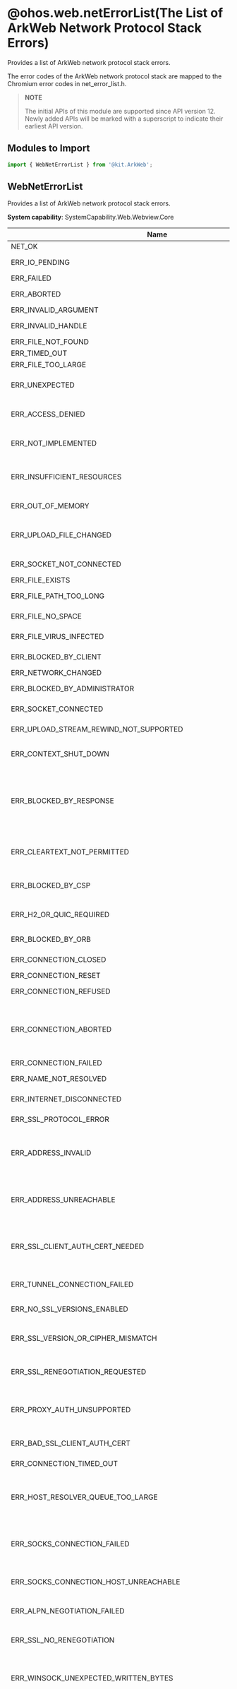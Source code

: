 # @ohos.web.netErrorList(The List of ArkWeb Network Protocol Stack Errors)
<!--Kit: ArkWeb-->
<!--Subsystem: Web-->
<!--Owner: @aohui-->
<!--Designer: @yaomingliu-->
<!--Tester: @ghiker-->
<!--Adviser: @HelloShuo-->

Provides a list of ArkWeb network protocol stack errors.

The error codes of the ArkWeb network protocol stack are mapped to the Chromium error codes in <!--RP1-->net_error_list.h<!--RP1End-->.

> **NOTE**
> 
> The initial APIs of this module are supported since API version 12. Newly added APIs will be marked with a superscript to indicate their earliest API version.

## Modules to Import

```js
import { WebNetErrorList } from '@kit.ArkWeb';
```

## WebNetErrorList

Provides a list of ArkWeb network protocol stack errors.

**System capability**: SystemCapability.Web.Webview.Core

| Name         | Value| Description                                     |
| ------------- | -- |----------------------------------------- |
|NET_OK | 0 |  The access is normal. |
|ERR_IO_PENDING | -1 | The asynchronous I/O operation is pending.|
|ERR_FAILED | -2 | A common error occurs.|
|ERR_ABORTED | -3 | The operation is aborted.|
|ERR_INVALID_ARGUMENT | -4 | The parameter is invalid.|
|ERR_INVALID_HANDLE | -5 | The handle of the file descriptor is invalid.|
|ERR_FILE_NOT_FOUND | -6 | The file is not found.|
|ERR_TIMED_OUT | -7 | The operation times out.|
|ERR_FILE_TOO_LARGE | -8 | The file is too large.|
|ERR_UNEXPECTED | -9 | The problem is not expected or specifically handled.|
|ERR_ACCESS_DENIED | -10 | The access to resources other than the network is denied.|
|ERR_NOT_IMPLEMENTED | -11 | The operation fails because the function is not implemented.|
|ERR_INSUFFICIENT_RESOURCES | -12 | The resources required for system or program execution are insufficient.|
|ERR_OUT_OF_MEMORY | -13 | A memory overflow occurs.|
|ERR_UPLOAD_FILE_CHANGED | -14 | The file cannot be uploaded because the file modification time is not as expected.|
|ERR_SOCKET_NOT_CONNECTED | -15 | The socket is disconnected.|
|ERR_FILE_EXISTS | -16 | The file already exists.|
|ERR_FILE_PATH_TOO_LONG | -17 | The file path or file name is too long.|
|ERR_FILE_NO_SPACE | -18 | The disk space is insufficient. |
|ERR_FILE_VIRUS_INFECTED | -19 | The file contains viruses.|
|ERR_BLOCKED_BY_CLIENT | -20 | The request is blocked by the client.|
|ERR_NETWORK_CHANGED | -21 | The network is changed.|
|ERR_BLOCKED_BY_ADMINISTRATOR | -22 | The request is blocked by the administrator.|
|ERR_SOCKET_CONNECTED | -23 | The socket is already connected.|
|ERR_UPLOAD_STREAM_REWIND_NOT_SUPPORTED | -25 | The stream rewinding is not supported.|
|ERR_CONTEXT_SHUT_DOWN | -26 | The request fails because the context is closed.|
|ERR_BLOCKED_BY_RESPONSE | -27 | The request is blocked by response from headers such as X-Frame-Options, Content Security Policy, and Cross Origin Resource Policy.|
|ERR_CLEARTEXT_NOT_PERMITTED | -29 | The request fails because cleartext is not permitted by the system policy.|
|ERR_BLOCKED_BY_CSP | -30 | The request is blocked by the Content Security Policy.|
|ERR_H2_OR_QUIC_REQUIRED | -31 |  The request is blocked because there is no H/2 or QUIC session.|
|ERR_BLOCKED_BY_ORB | -32 | The request is blocked by CORB or ORB.|
|ERR_CONNECTION_CLOSED | -100 |  The connection has been closed.|
|ERR_CONNECTION_RESET | -101 |  The connection is reset.|
|ERR_CONNECTION_REFUSED | -102 | The connection is refused.|
|ERR_CONNECTION_ABORTED | -103 | The connection times out because the ACK message for sending data is not received. This may contain a FIN packet.|
|ERR_CONNECTION_FAILED | -104 |  The connection failed.|
|ERR_NAME_NOT_RESOLVED | -105 |  The domain name cannot be resolved.|
|ERR_INTERNET_DISCONNECTED | -106 | The Internet is disconnected.|
|ERR_SSL_PROTOCOL_ERROR | -107 | The SSL protocol is incorrect.|
|ERR_ADDRESS_INVALID | -108 |  The IP address or port number is invalid (for example, IP address 0 or port 0 cannot be connected).|
|ERR_ADDRESS_UNREACHABLE | -109 |  The IP address is unreachable. This means that there is no route to the specified host or network.|
|ERR_SSL_CLIENT_AUTH_CERT_NEEDED | -110 |  The server specifies that the client needs to provide an SSL certificate for authentication.|
|ERR_TUNNEL_CONNECTION_FAILED | -111 |  The tunnel connection to the proxy cannot be established.|
|ERR_NO_SSL_VERSIONS_ENABLED | -112 | No version of the SSL protocol is supported.|
|ERR_SSL_VERSION_OR_CIPHER_MISMATCH | -113 | The client and server do not support the common SSL protocol version or cipher suite.|
|ERR_SSL_RENEGOTIATION_REQUESTED | -114 | The server requests renegotiation (rehandshake).|
|ERR_PROXY_AUTH_UNSUPPORTED | -115 | The proxy requests authentication when the method for tunnel connection is not supported.|
|ERR_BAD_SSL_CLIENT_AUTH_CERT | -117 | The SSL client certificate is incorrect.|
|ERR_CONNECTION_TIMED_OUT | -118 | The connection times out.|
|ERR_HOST_RESOLVER_QUEUE_TOO_LARGE | -119 | The request in the queue is aborted because there are too many pending DNS resolutions.|
|ERR_SOCKS_CONNECTION_FAILED | -120 |  The connection between the SOCKS proxy server and the target host fails to be established.   |
|ERR_SOCKS_CONNECTION_HOST_UNREACHABLE | -121 | The domain name of the SOCKS proxy server is unreachable.|
|ERR_ALPN_NEGOTIATION_FAILED | -122 | The request for negotiating the standby protocol fails.|
|ERR_SSL_NO_RENEGOTIATION | -123 | The peer end sends the SSL no_renegotiation alert message.|
|ERR_WINSOCK_UNEXPECTED_WRITTEN_BYTES | -124 | Winsock sometimes reports that more data is written than is passed. This may be caused by LSP damage.|
|ERR_SSL_DECOMPRESSION_FAILURE_ALERT | -125 | The SSL peer sent a decompression failure alert to the local end. This usually occurs when the peer mistakenly believes that it supports DEFLATE compression.|
|ERR_SSL_BAD_RECORD_MAC_ALERT | -126 | The SSL peer sent a **bad_record_mac** alert to the local end. This may occur on a server that is not support DELEGATE.|
|ERR_PROXY_AUTH_REQUESTED | -127 | The proxy requests authentication for tunnel establishment.|
|ERR_PROXY_CONNECTION_FAILED | -130 | The connection to the proxy server cannot be established. This is because an error occurs when resolving the domain name or connecting to the socket. Note that this does not include failures during the HTTP CONNECT.|
|ERR_MANDATORY_PROXY_CONFIGURATION_FAILED | -131 |  The forcible proxy configuration cannot be used. Currently, this means that a mandatory PAC script cannot be obtained, parsed, or executed.|
|ERR_PRECONNECT_MAX_SOCKET_LIMIT | -133 | The limit of the socket pool is exceeded during pre-connection. Therefore, you do not need to try to pre-connect more sockets.|
|ERR_SSL_CLIENT_AUTH_PRIVATE_KEY_ACCESS_DENIED | -134 |  The access to the private key of the SSL client certificate is denied.|
|ERR_SSL_CLIENT_AUTH_CERT_NO_PRIVATE_KEY | -135 | The SSL client certificate does not have a private key.|
|ERR_PROXY_CERTIFICATE_INVALID | -136 |  The certificate provided by the HTTPS proxy is invalid.|
|ERR_NAME_RESOLUTION_FAILED | -137 | The domain name resolution (DNS) failed.|
|ERR_NETWORK_ACCESS_DENIED | -138 | The network is disabled.|
|ERR_TEMPORARILY_THROTTLED | -139 | This request was canceled due to throttling to avoid DDoS.|
|ERR_HTTPS_PROXY_TUNNEL_RESPONSE_REDIRECT | -140 |  The request for creating an SSL tunnel connection through the HTTPS proxy receives 302. (The response may contain the description of the request failure cause.)|
|ERR_SSL_CLIENT_AUTH_SIGNATURE_FAILED | -141 | The private key of the client certificate cannot be used to sign the CertificateVerify data in SSL handshake process.|
|ERR_MSG_TOO_BIG | -142 | The message is too large to be transmitted. (For example, UDP messages exceed the size threshold).|
|ERR_WS_PROTOCOL_ERROR | -145 | The WebSocket protocol is incorrect. This error indicates that the connection is being terminated due to a frame format error or a conflict with other protocols.|
|ERR_ADDRESS_IN_USE | -147 | The address is already in use.|
|ERR_SSL_HANDSHAKE_NOT_COMPLETED | -148 | The operation failed because the SSL handshake is not complete.|
|ERR_SSL_BAD_PEER_PUBLIC_KEY | -149 | The SSL public key is incorrect.|
|ERR_SSL_PINNED_KEY_NOT_IN_CERT_CHAIN | -150 | The received certificate does not match the public key specified by the built-in domain name.|
|ERR_CLIENT_AUTH_CERT_TYPE_UNSUPPORTED | -151 | The server's request for a client certificate is not supported by the local host.|
|ERR_SSL_DECRYPT_ERROR_ALERT | -153 | The SSL peer sent a **decrypt_error** alert to the local end. This error usually occurs when the peer cannot verify the signature (in CertificateVerify or ServerKeyExchange) or validate the Finished message.|
|ERR_WS_THROTTLE_QUEUE_TOO_LARGE | -154 | There are too many suspended WebSocketJob instances. Therefore, new Job instances are not pushed to the queue.|
|ERR_SSL_SERVER_CERT_CHANGED | -156 | The SSL server certificate is changed during renegotiation.|
|ERR_SSL_UNRECOGNIZED_NAME_ALERT | -159 | The SSL server sent a fatal unknown alert to the local end.|
|ERR_SOCKET_SET_RECEIVE_BUFFER_SIZE_ERROR | -160 | The receive buffer size of the socket is not set as requested.|
|ERR_SOCKET_SET_SEND_BUFFER_SIZE_ERROR | -161 | The send buffer size of the socket is not set as requested.|
|ERR_SOCKET_RECEIVE_BUFFER_SIZE_UNCHANGEABLE | -162 | The **setsockopt()** returned a success code, but the receive buffer size of the socket is not set as requested.|
|ERR_SOCKET_SEND_BUFFER_SIZE_UNCHANGEABLE | -163 | The **setsockopt()** returned a success code, but the send buffer size of the socket is not set as requested.|
|ERR_SSL_CLIENT_AUTH_CERT_BAD_FORMAT | -164 | The client certificate cannot be imported into the SSL library from the platform store.|
|ERR_ICANN_NAME_COLLISION | -166 | The host name is resolved to an IP address list containing the IPv4 address 127.0.53.53. This is a special IP address recommended by ICANN. It is used to indicate that there is a name conflict and remind administrators of potential problems.|
|ERR_SSL_SERVER_CERT_BAD_FORMAT | -167 | The SSL server provides a certificate that cannot be decoded. This is not a certificate error code because no X509Certificate object is available. This error is fatal.|
|ERR_CT_STH_PARSING_FAILED | -168 | The Certificate Transparency failed to parse the signed tree head.|
|ERR_CT_STH_INCOMPLETE | -169 | The Certificate Transparency parsed signed tree head successfully, but some information is missing.|
|ERR_UNABLE_TO_REUSE_CONNECTION_FOR_PROXY_AUTH | -170 | The attempt to re-send proxy authentication credentials failed because the AuthController has not generated the credentials yet. The caller should reconnect the AuthController.|
|ERR_CT_CONSISTENCY_PROOF_PARSING_FAILED | -171 | The Certificate Transparency failed to parse the consistency proof.|
|ERR_SSL_OBSOLETE_CIPHER | -172 | The SSL server requires an unsupported cipher suite, which has been deleted. This error will immediately occurs in a rollback of one or two versions after the cipher suite is deleted, after which the rollback will be deleted.|
|ERR_WS_UPGRADE | -173 | The WebSocket handshake is completed, the connection has been upgraded, and the URLRequest is canceled.|
|ERR_READ_IF_READY_NOT_IMPLEMENTED | -174 | The ReadIfReady of socket is not implemented. |
|ERR_NO_BUFFER_SPACE | -176 | No socket buffer space is available.|
|ERR_SSL_CLIENT_AUTH_NO_COMMON_ALGORITHMS | -177 | There is no common signature algorithm between the private key of the local end certificate and the preferences of the server.|
|ERR_EARLY_DATA_REJECTED | -178 | TLS 1.3 early data is rejected by the server. This error will be received before any data is returned from the socket. Retry the request when early data is disabled.|
|ERR_WRONG_VERSION_ON_EARLY_DATA | -179 | The TLS 1.3 early data version is incorrect.|
|ERR_TLS13_DOWNGRADE_DETECTED | -180 | TLS 1.3 is enabled, but an earlier version has been negotiated. This error indicates that it supports TLS 1.3. This is part of the security check in TLS 1.3, but it may also indicate that the user is using a problematic TLS-terminating proxy.|
|ERR_SSL_KEY_USAGE_INCOMPATIBLE | -181 | The server's certificate has a keyUsage extension that is incompatible with the negotiated TLS key exchange method.|
|ERR_INVALID_ECH_CONFIG_LIST | -182 | The ECHConfigList obtained through DNS cannot be resolved.|
|ERR_ECH_NOT_NEGOTIATED | -183 | ECH is enabled, but the server cannot decrypt ClientHello.|
|ERR_ECH_FALLBACK_CERTIFICATE_INVALID | -184 | ECH is enabled, the server cannot decrypt ClientHello message, and no certificate valid for the public name is provided.|
|ERR_CERT_COMMON_NAME_INVALID | -200 | The public name of the certificate used by the server in response does not match the host name. This may mean: 1. The attacker has redirected local traffic to their server and provided a certificate with a private key. 2. The server is incorrectly configured and uses an incorrect certificate to respond. 3. The user is on the wireless network and is redirected to the login page of the network. 4. The operating system uses the DNS search suffix, and the server does not have a certificate with such abbreviated name in the address box.|
|ERR_CERT_DATE_INVALID | -201 | The certificate has expired. This may mean: 1. The attacker provides an old certificate that they have obtained the private key. 2. The server is incorrectly configured and no valid certificate is provided. 3. The clock of the device is incorrect.|
|ERR_CERT_AUTHORITY_INVALID | -202 | The CA is not trusted. This may mean: 1. The attacker replaces a real certificate with a certificate that contains its public key and is signed by its cousin. 2. The server operator has a valid certificate from a CA that the local end does not know but should trust. 3. The server provides a self-signed certificate that cannot defend against active attackers.|
|ERR_CERT_CONTAINS_ERRORS | -203 | The certificate contains errors.|
|ERR_CERT_NO_REVOCATION_MECHANISM | -204 |There is no revocation mechanism for this certificate.|
|ERR_CERT_UNABLE_TO_CHECK_REVOCATION | -205 | Revocation information for this website's security certificate is not available. This may mean: 1. The attacker compromises the private key in the certificate and prevents the local end from discovering that the certificate has been revoked. 2. The certificate is not revoked, but the revocation server is busy or unavailable.|
|ERR_CERT_REVOKED | -206 | The certificate is revoked. The local end can ignore this error, but it should not do this.|
|ERR_CERT_INVALID | -207 |  The certificate is invalid. |
|ERR_CERT_WEAK_SIGNATURE_ALGORITHM | -208 | The server responds with a certificate signed with a weak signature algorithm.|
|ERR_CERT_NON_UNIQUE_NAME | -210 |  The domain name specified in the certificate is not unique.|
|ERR_CERT_WEAK_KEY | -211 | The server responds with a certificate that contains a weak key (for example, a small RSA key).|
|ERR_CERT_NAME_CONSTRAINT_VIOLATION | -212 | The certificate name constraint is violated.|
|ERR_CERT_VALIDITY_TOO_LONG | -213 | The certificate validity period is too long.|
|ERR_CERTIFICATE_TRANSPARENCY_REQUIRED | -214 |  The server does not provide Certificate Transparency information required for this connection.|
|ERR_CERT_SYMANTEC_LEGACY | -215 | The certificate is linked to the old Symantec directory that is no longer trusted.|
|ERR_CERT_KNOWN_INTERCEPTION_BLOCKED | -217 | The certificate is used for interception by an entity other than the device owner.|
|ERR_SSL_OBSOLETE_VERSION_OR_CIPHER | -218 | The connection uses an outdated version of SSL/TLS or password.|
|ERR_CERT_END | -219 | This error follows the previous error code.|
|ERR_INVALID_URL | -300 | The URL is invalid.|
|ERR_DISALLOWED_URL_SCHEME | -301 |  The URL scheme is not allowed to be used.|
|ERR_UNKNOWN_URL_SCHEME | -302 | The URL scheme is unknown.|
|ERR_INVALID_REDIRECT | -303 | The attempt to load a URL causes a redirection to an invalid URL.|
|ERR_TOO_MANY_REDIRECTS | -310 | There are too many redirections.|
|ERR_UNSAFE_REDIRECT | -311 | The redirection is unsafe.|
|ERR_UNSAFE_PORT | -312 | The port is unsafe.|
|ERR_INVALID_RESPONSE | -320 | The response is invalid.|
|ERR_INVALID_CHUNKED_ENCODING | -321 | The chunked encoding is invalid.|
|ERR_METHOD_UNSUPPORTED | -322 |	The method is not supported.|
|ERR_UNEXPECTED_PROXY_AUTH | -323 | The proxy authentication is unexpected.|
|ERR_EMPTY_RESPONSE | -324 | The response is empty.|
|ERR_RESPONSE_HEADERS_TOO_BIG | -325 | The value of response headers is too large.|
|ERR_PAC_SCRIPT_FAILED | -327 | The pac script is incorrect.|
|ERR_REQUEST_RANGE_NOT_SATISFIABLE | -328 | The request range cannot be met.|
|ERR_MALFORMED_IDENTITY | -329 | The identity used for authentication is invalid.|
|ERR_CONTENT_DECODING_FAILED | -330 | The response content failed to be decoded.|
|ERR_NETWORK_IO_SUSPENDED | -331 | The operation failed because all network I/Os are suspended.|
|ERR_SYN_REPLY_NOT_RECEIVED | -332 |	The **FLIP** data is received when **SYN_REPLY** is not received on the stream.|
|ERR_ENCODING_CONVERSION_FAILED | -333 | The response failed to be converted to the target encoding.|
|ERR_UNRECOGNIZED_FTP_DIRECTORY_LISTING_FORMAT | -334 | The format of the FTP directory list cannot be recognized.|
|ERR_NO_SUPPORTED_PROXIES | -336 | There is no supported proxy.|
|ERR_HTTP2_PROTOCOL_ERROR | -337 | The HTTP/2 protocol occurs error.|
|ERR_INVALID_AUTH_CREDENTIALS | -338 | The authentication credentials are invalid.|
|ERR_UNSUPPORTED_AUTH_SCHEME | -339 | The authentication scheme is not supported.|
|ERR_ENCODING_DETECTION_FAILED | -340 | The encoding detection failed.|
|ERR_MISSING_AUTH_CREDENTIALS | -341 | The authentication credentials are missing.|
|ERR_UNEXPECTED_SECURITY_LIBRARY_STATUS | -342 |	The security library status is unexpected.|
|ERR_MISCONFIGURED_AUTH_ENVIRONMENT | -343 | The authentication environment is incorrectly configured.|
|ERR_UNDOCUMENTED_SECURITY_LIBRARY_STATUS | -344 | The security library status is undocumented.|
|ERR_RESPONSE_BODY_TOO_BIG_TO_DRAIN | -345 | The response body is too big.|
|ERR_RESPONSE_HEADERS_MULTIPLE_CONTENT_LENGTH | -346 | The response has multiple Content-Length headers. |
|ERR_INCOMPLETE_HTTP2_HEADERS | -347 | The HTTP/2 headers are incomplete.|
|ERR_PAC_NOT_IN_DHCP | -348 | The PAC is not in DHCP.|
|ERR_RESPONSE_HEADERS_MULTIPLE_CONTENT_DISPOSITION | -349 | The response has multiple Content-Disposition headers.|
|ERR_RESPONSE_HEADERS_MULTIPLE_LOCATION | -350 | The response headers are in multiple locations.|
|ERR_HTTP2_SERVER_REFUSED_STREAM | -351 | The HTTP/2 server refuses the stream.|
|ERR_HTTP2_PING_FAILED | -352 |  The HTTP/2 ping failed.|
|ERR_CONTENT_LENGTH_MISMATCH | -354 | When the connection is closed, the number of bytes transmitted in the HTTP response body is less than the number of bytes advertised in the Content-Length header.|
|ERR_INCOMPLETE_CHUNKED_ENCODING | -355 | The HTTP response body is transmitted using chunked encoding, but the zero-length chunk is not sent to terminate the encoding when the connection is closed.|
|ERR_QUIC_PROTOCOL_ERROR | -356 | A QUIC protocol error occurs.|
|ERR_RESPONSE_HEADERS_TRUNCATED | -357 | The HTTP headers are truncated by the end of file (EOF).|
|ERR_QUIC_HANDSHAKE_FAILED | -358 | The QUIC encryption handshake failed. This means that the server cannot read any requests, so they may be resent.|
|ERR_HTTP2_INADEQUATE_TRANSPORT_SECURITY | -360 | The transport security is inadequate to HTTP/2.|
|ERR_HTTP2_FLOW_CONTROL_ERROR | -361 | The peer violates HTTP/2 flow control.|
|ERR_HTTP2_FRAME_SIZE_ERROR | -362 | The peer sends an HTTP/2 frame of an incorrect size.|
|ERR_HTTP2_COMPRESSION_ERROR | -363 | The decoding or encoding of the compressed HTTP/2 headers failed.|
|ERR_PROXY_AUTH_REQUESTED_WITH_NO_CONNECTION | -364 | The requested proxy authentication does not have a valid client socket handle.|
|ERR_HTTP_1_1_REQUIRED | -365 | The HTTP/2 session receives an **HTTP_1_1_REQUIRED** error code.|
|ERR_PROXY_HTTP_1_1_REQUIRED | -366 | The **HTTP_1_1_REQUIRED** error code is received when the HTTP/2 session proxy is used.|
|ERR_PAC_SCRIPT_TERMINATED | -367 | The PAC script has been terminated and must be reloaded.|
|ERR_INVALID_HTTP_RESPONSE | -370 | The server should return an **HTTP/1.x** response. But it returns an **HTTP/0.9** response.|
|ERR_CONTENT_DECODING_INIT_FAILED | -371 | The content decoding failed to be initialized.|
|ERR_HTTP2_RST_STREAM_NO_ERROR_RECEIVED | -372 | An **HTTP/2 RST_STREAM** frame with **NO_ERROR** is received. This error should be handled internally by HTTP/2 and should not exceed the SpdyStream layer.|
|ERR_HTTP2_PUSHED_STREAM_NOT_AVAILABLE | -373 | The pushed stream claimed by the request is not available.|
|ERR_HTTP2_CLAIMED_PUSHED_STREAM_RESET_BY_SERVER | -374 | The claimed pushed stream is reset by the server. In this case, the request should be retried.|
|ERR_TOO_MANY_RETRIES | -375 | The number of HTTP transaction retries is too large due to invalid authentication or certificate.|
|ERR_HTTP2_STREAM_CLOSED | -376 | An HTTP/2 frame is received on the closed stream.|
|ERR_HTTP2_CLIENT_REFUSED_STREAM | -377 | The client refuses an HTTP/2 stream.|
|ERR_HTTP2_PUSHED_RESPONSE_DOES_NOT_MATCH | -378 | Based on the matched URL and request header, an HTTP/2 push stream is received by the request, but the pushed response header does not match the request.|
|ERR_HTTP_RESPONSE_CODE_FAILURE | -379 | The server returns a **non-2xx** HTTP response code.|
|ERR_QUIC_UNKNOWN_CERT_ROOT | -380 | The certificate displayed on the QUIC connection is not linked to a known root certificate, and the connected original server is not in the list of domain names that allow unknown root certificates.|
|ERR_QUIC_GOAWAY_REQUEST_CAN_BE_RETRIED | -381 | A **GOAWAY** frame has been received, indicating that the request has not been processed and therefore can be safely retried on a different connection.|
|ERR_TOO_MANY_ACCEPT_CH_RESTARTS | -382 | The **ACCEPT_CH_RESTARTS** has been triggered too many times.|
| | -383 | In the same request, the IP address space of the remote endpoint is different from the previous one. Cache entries for any affected requests should be marked as invalid.|
|ERR_CACHED_IP_ADDRESS_SPACE_BLOCKED_BY_LOCAL_NETWORK_ACCESS_POLICY | -384 | The cached IP address space of the remote endpoint is blocked by a local network access policy.|
|ERR_CACHE_MISS | -400 |	There is no requested entry in the cache.|
|ERR_CACHE_READ_FAILURE | -401 | The data cannot be read from the disk cache.|
|ERR_CACHE_WRITE_FAILURE | -402 | The data cannot be written to the disk cache.|
|ERR_CACHE_OPERATION_UNSUPPORTED | -403 | The entry does not support this operation.|
|ERR_CACHE_OPEN_FAILURE | -404 | The disk cache could not open this entry.|
|ERR_CACHE_CREATE_FAILURE | -405 | The disk cache could not create this entry.|
|ERR_CACHE_RACE | -406 | Multiple transactions are competing to create disk cache entries.|
|ERR_CACHE_CHECKSUM_READ_FAILURE | -407 | The cache could not read the checksum on the entry.|
|ERR_CACHE_CHECKSUM_MISMATCH | -408 | An entry with an invalid checksum is found in the cache.|
|ERR_CACHE_LOCK_TIMEOUT | -409 | The HTTP cache contains error code.|
|ERR_CACHE_AUTH_FAILURE_AFTER_READ | -410 | A challenge is received after the transaction reads some data, but the credentials are unavailable.|
|ERR_CACHE_ENTRY_NOT_SUITABLE | -411 | The entry is not suitable for the cache.|
|ERR_CACHE_DOOM_FAILURE | -412 | The disk cache cannot delete this entry.|
|ERR_CACHE_OPEN_OR_CREATE_FAILURE | -413 | The disk cache could not open or create this entry.|
|ERR_INSECURE_RESPONSE | -501 | The response from the server is insecure (for example, there is a certificate error).|
|ERR_NO_PRIVATE_KEY_FOR_CERT | -502 | The client certificate failed to be imported because the user's key database does not have a private key.|
|ERR_ADD_USER_CERT_FAILED | -503 | The certificate failed to be added to the operating system database.|
|ERR_INVALID_SIGNED_EXCHANGE | -504 |The signed exchange is invalid.|
|ERR_INVALID_WEB_BUNDLE | -505 | The Web Bundle resources are invalid.|
|ERR_TRUST_TOKEN_OPERATION_FAILED | -506 | The request for performing the Trust Tokens protocol operation failed. The possible causes include prerequisite failure, internal error, and bad response.|
|ERR_TRUST_TOKEN_OPERATION_SUCCESS_WITHOUT_SENDING_REQUEST | -507 | When processing an operation execution request related to the Trust Tokens protocol, the system performs the Trust Tokens operation in the request, but does not send the request to the specified destination.|
|ERR_FTP_FAILED | -601 | The FTP control connection command failed.|
|ERR_FTP_SERVICE_UNAVAILABLE | -602 | The server cannot meet the request. This is a temporary error. The FTP response code is 421.|
|ERR_FTP_TRANSFER_ABORTED | -603 | The server has aborted the transfer. The FTP response code is 426.|
|ERR_FTP_FILE_BUSY | -604 | The file is in use, or some other temporary error occurs when the file is opened. The FTP response code is 450.|
|ERR_FTP_SYNTAX_ERROR | -605 | The server rejects the command from the local end due to a syntax error. The FTP response code is 500 or 501.|
|ERR_FTP_COMMAND_UNSUPPORTED | -606 | The server does not support the command sent by the local end. The FTP response code is 502 or 504.|
|ERR_FTP_BAD_COMMAND_SEQUENCE | -607 | The server rejects the commands from the local end because the local end does not send the commands in the correct sequence. The FTP response code is 503.|
|ERR_PKCS12_IMPORT_BAD_PASSWORD | -701 | The **PKCS #12** file cannot be imported because the password is incorrect.|
|ERR_PKCS12_IMPORT_FAILED | -702 | The **PKCS #12** file cannot be imported due to other errors.|
|ERR_IMPORT_CA_CERT_NOT_CA | -703 | The CA certificate cannot be imported because it is not a real CA certificate.|
|ERR_IMPORT_CERT_ALREADY_EXISTS | -704 | The certificate cannot be imported because it already exists in the database.|
|ERR_IMPORT_CA_CERT_FAILED | -705 | The CA failed to be imported due to other errors.|
|ERR_IMPORT_SERVER_CERT_FAILED | -706 | The server certificate failed to be imported due to some internal errors.|
|ERR_PKCS12_IMPORT_INVALID_MAC | -707 | The **PKCS #12** file failed to be imported because the message authentication code (MAC) is invalid.|
|ERR_PKCS12_IMPORT_INVALID_FILE | -708 | The **PKCS #12** file failed to be imported because the file is invalid or corrupted.|
|ERR_PKCS12_IMPORT_UNSUPPORTED | -709 | The **PKCS #12** file failed to be imported because the feature is not supported.|
|ERR_KEY_GENERATION_FAILED | -710 | The key generation failed.|
|ERR_PRIVATE_KEY_EXPORT_FAILED | -712 | The private key failed to be exported.|
|ERR_SELF_SIGNED_CERT_GENERATION_FAILED | -713 | The self-signed certificate generation failed.|
|ERR_CERT_DATABASE_CHANGED | -714 | The certificate database is changed.|
|ERR_CERT_VERIFIER_CHANGED | -716 | The certificate verifier configuration is changed.|
|ERR_DNS_MALFORMED_RESPONSE | -800 | The DNS resolver receives a response that the format is incorrect.|
|ERR_DNS_SERVER_REQUIRES_TCP | -801 | The DNS server requires TCP.|
|ERR_DNS_SERVER_FAILED | -802 | The DNS server failed. This error code is returned for all the following cases: 1-Incorrect format: The name server cannot interpret the query with an incorrect format. 2-Server failure: The name server cannot process the query due to its own problems. 3-Not Implemented: The name server does not support the query type of the request. 4-Rejection: The name server refuses to perform the specified operation for policy reasons.|
|ERR_DNS_TIMED_OUT | -803 | The DNS transaction times out.|
|ERR_DNS_CACHE_MISS | -804 | The entry is not found in the cache or other local sources.|
|ERR_DNS_SEARCH_EMPTY | -805 | The suffix search list rule prevents the resolution of a given host name.|
|ERR_DNS_SORT_ERROR | -806 |	Addresses are not sorted according to RFC 3484.|
|ERR_DNS_SECURE_RESOLVER_HOSTNAME_RESOLUTION_FAILED | -808 | The host name of the DNS-over-HTTPS server cannot be resolved.|
|ERR_DNS_NAME_HTTPS_ONLY | -809 | DNS has identified that the request is prohibited due to insecure connections (HTTP/WS). The application should handle this error like HTTP redirection, redirecting the connection to secure HTTPS or WSS.|
|ERR_DNS_REQUEST_CANCELED | -810 | All DNS requests related to this task are canceled.|
|ERR_DNS_NO_MATCHING_SUPPORTED_ALPN | -811 | The host name resolution of the HTTPS record is not resolved using the ALPN value of the supported protocol.|
